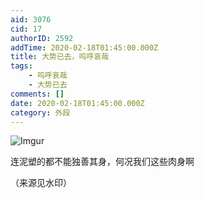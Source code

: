```yaml
---
aid: 3076
cid: 17
authorID: 2592
addTime: 2020-02-18T01:45:00.000Z
title: 大势已去，呜呼哀哉
tags:
    - 呜呼哀哉
    - 大势已去
comments: []
date: 2020-02-18T01:45:00.000Z
category: 外段
---
```


![Imgur](https://i.imgur.com/3G6TYoE.jpg)

连泥塑的都不能独善其身，何况我们这些肉身啊

（来源见水印）
